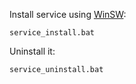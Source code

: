 Install service using [WinSW](https://github.com/winsw/winsw):
```shell script
service_install.bat
```

Uninstall it:
```shell script
service_uninstall.bat
```
